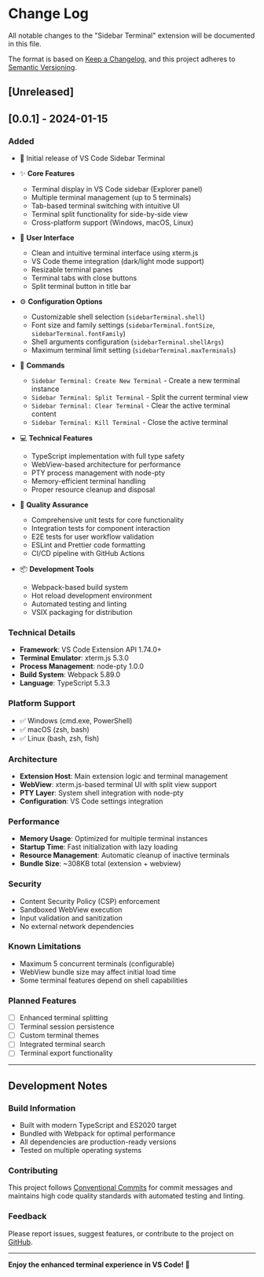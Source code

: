 # Change Log

All notable changes to the "Sidebar Terminal" extension will be documented in this file.

The format is based on [Keep a Changelog](https://keepachangelog.com/en/1.0.0/),
and this project adheres to [Semantic Versioning](https://semver.org/spec/v2.0.0.html).

## [Unreleased]

## [0.0.1] - 2024-01-15

### Added
- 🎉 Initial release of VS Code Sidebar Terminal
- ✨ **Core Features**
  - Terminal display in VS Code sidebar (Explorer panel)
  - Multiple terminal management (up to 5 terminals)
  - Tab-based terminal switching with intuitive UI
  - Terminal split functionality for side-by-side view
  - Cross-platform support (Windows, macOS, Linux)

- 🎨 **User Interface**
  - Clean and intuitive terminal interface using xterm.js
  - VS Code theme integration (dark/light mode support)
  - Resizable terminal panes
  - Terminal tabs with close buttons
  - Split terminal button in title bar

- ⚙️ **Configuration Options**
  - Customizable shell selection (`sidebarTerminal.shell`)
  - Font size and family settings (`sidebarTerminal.fontSize`, `sidebarTerminal.fontFamily`)
  - Shell arguments configuration (`sidebarTerminal.shellArgs`)
  - Maximum terminal limit setting (`sidebarTerminal.maxTerminals`)

- 🔧 **Commands**
  - `Sidebar Terminal: Create New Terminal` - Create a new terminal instance
  - `Sidebar Terminal: Split Terminal` - Split the current terminal view
  - `Sidebar Terminal: Clear Terminal` - Clear the active terminal content
  - `Sidebar Terminal: Kill Terminal` - Close the active terminal

- 💻 **Technical Features**
  - TypeScript implementation with full type safety
  - WebView-based architecture for performance
  - PTY process management with node-pty
  - Memory-efficient terminal handling
  - Proper resource cleanup and disposal

- 🧪 **Quality Assurance**
  - Comprehensive unit tests for core functionality
  - Integration tests for component interaction
  - E2E tests for user workflow validation
  - ESLint and Prettier code formatting
  - CI/CD pipeline with GitHub Actions

- 📦 **Development Tools**
  - Webpack-based build system
  - Hot reload development environment
  - Automated testing and linting
  - VSIX packaging for distribution

### Technical Details
- **Framework**: VS Code Extension API 1.74.0+
- **Terminal Emulator**: xterm.js 5.3.0
- **Process Management**: node-pty 1.0.0
- **Build System**: Webpack 5.89.0
- **Language**: TypeScript 5.3.3

### Platform Support
- ✅ Windows (cmd.exe, PowerShell)
- ✅ macOS (zsh, bash)
- ✅ Linux (bash, zsh, fish)

### Architecture
- **Extension Host**: Main extension logic and terminal management
- **WebView**: xterm.js-based terminal UI with split view support
- **PTY Layer**: System shell integration with node-pty
- **Configuration**: VS Code settings integration

### Performance
- **Memory Usage**: Optimized for multiple terminal instances
- **Startup Time**: Fast initialization with lazy loading
- **Resource Management**: Automatic cleanup of inactive terminals
- **Bundle Size**: ~308KB total (extension + webview)

### Security
- Content Security Policy (CSP) enforcement
- Sandboxed WebView execution
- Input validation and sanitization
- No external network dependencies

### Known Limitations
- Maximum 5 concurrent terminals (configurable)
- WebView bundle size may affect initial load time
- Some terminal features depend on shell capabilities

### Planned Features
- [ ] Enhanced terminal splitting
- [ ] Terminal session persistence
- [ ] Custom terminal themes
- [ ] Integrated terminal search
- [ ] Terminal export functionality

---

## Development Notes

### Build Information
- Built with modern TypeScript and ES2020 target
- Bundled with Webpack for optimal performance
- All dependencies are production-ready versions
- Tested on multiple operating systems

### Contributing
This project follows [Conventional Commits](https://conventionalcommits.org/) for commit messages and maintains high code quality standards with automated testing and linting.

### Feedback
Please report issues, suggest features, or contribute to the project on [GitHub](https://github.com/s-hiraoku/vscode-sidebar-terminal).

---

**Enjoy the enhanced terminal experience in VS Code! 🚀**